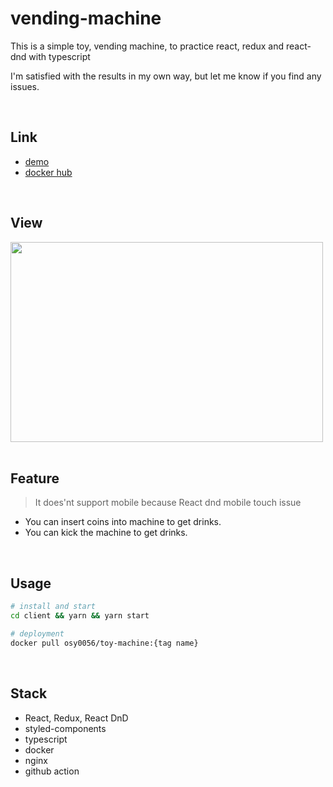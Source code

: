 # vending-machine

This is a simple toy, vending machine, to practice react, redux and react-dnd with typescript

I'm satisfied with the results in my own way, but let me know if you find any issues.

<br>

## Link

* [demo](http://49.50.172.181/)
* [docker hub](https://hub.docker.com/repository/registry-1.docker.io/osy0056/vending-machine/tags?page=1&ordering=last_updated)

<br>

## View

<div style="display: flex;">
  <img src="https://user-images.githubusercontent.com/46865281/109119678-5c233180-7788-11eb-9715-618697d987b3.png" width="500px;" height="320px;">
</div>

<br/>

## Feature

> It does'nt support mobile because React dnd mobile touch issue

* You can insert coins into machine to get drinks.
* You can kick the machine to get drinks.

<br/>

## Usage

```bash
# install and start
cd client && yarn && yarn start

# deployment
docker pull osy0056/toy-machine:{tag name}
```

<br/>

## Stack

* React, Redux, React DnD
* styled-components
* typescript
* docker
* nginx
* github action